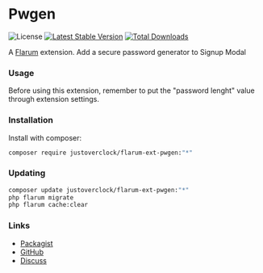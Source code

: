 # Pwgen

![License](https://img.shields.io/badge/license-MIT-blue.svg) [![Latest Stable Version](https://img.shields.io/packagist/v/justoverclock/flarum-ext-pwgen.svg)](https://packagist.org/packages/justoverclock/flarum-ext-pwgen) [![Total Downloads](https://img.shields.io/packagist/dt/justoverclock/flarum-ext-pwgen.svg)](https://packagist.org/packages/justoverclock/flarum-ext-pwgen)

A [Flarum](http://flarum.org) extension. Add a secure password generator to Signup Modal

### Usage
Before using this extension, remember to put the "password lenght" value through extension settings.

### Installation

Install with composer:

```sh
composer require justoverclock/flarum-ext-pwgen:"*"
```

### Updating

```sh
composer update justoverclock/flarum-ext-pwgen:"*"
php flarum migrate
php flarum cache:clear
```

### Links

- [Packagist](https://packagist.org/packages/justoverclock/flarum-ext-pwgen)
- [GitHub](https://github.com/justoverclock/flarum-ext-pwgen)
- [Discuss](https://discuss.flarum.org/d/PUT_DISCUSS_SLUG_HERE)
